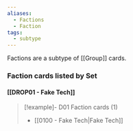 ```yaml
---
aliases:
  - Factions
  - Faction
tags:
  - subtype
---
```

Factions are a subtype of [[Group]] cards.


### Faction cards listed by Set

#### [[DROP01 - Fake Tech]]  

> [!example]- D01 Faction cards (1)
>  - [[0100 - Fake Tech|Fake Tech]]

